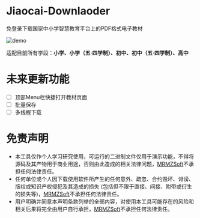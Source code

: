 # Jiaocai-Downlaoder
免登录下载国家中小学智慧教育平台上的PDF格式电子教材  

![demo](https://github.com/ZSCMRMZ/Jiaocai-Downlaoder/blob/main/demo.png)  

适配目前所有学段：**小学、小学（五·四学制）、初中、初中（五·四学制）、高中**  

# 未来更新功能
- [ ] 顶部Menu栏快捷打开教材页面
- [ ] 批量保存
- [ ] 多线程下载  

# 免责声明
- 本工具仅作个人学习研究使用，可运行的二进制文件仅用于演示功能，不得将源码及其产物用于商业用途，否则由此造成的相关法律问题，[MRMZSoft](https://github.com/MRMZSoft)不承担任何法律责任。
- 任何单位或个人因下载使用软件所产生的任何意外、疏忽、合约毁坏、诽谤、版权或知识产权侵犯及其造成的损失 (包括但不限于直接、间接、附带或衍生的损失等)，[MRMZSoft](https://github.com/MRMZSoft)不承担任何法律责任。
- 用户明确并同意本声明条款列举的全部内容，对使用本工具可能存在的风险和相关后果将完全由用户自行承担，[MRMZSoft](https://github.com/MRMZSoft)不承担任何法律责任。
